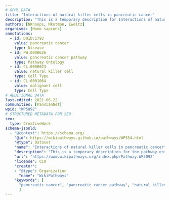```yaml
---
# GPML DATA
title: "Interactions of natural killer cells in pancreatic cancer"
description: "This is a temporary description for Interactions of natural killer cells in pancreatic cancer"
authors: [NKnoops, Mkutmon, Eweitz]
organisms: [Homo sapiens]
annotations:
  - id: DOID:1793
    value: pancreatic cancer
    type: Disease
  - id: PW:0000626
    value: pancreatic cancer pathway
    type: Pathway Ontology
  - id: CL:0000623
    value: natural killer cell
    type: Cell Type
  - id: CL:0001064
    value: malignant cell
    type: Cell Type
# ADDITIONAL DATA
last-edited: 2021-06-22
communities: [PancCanNet]
wpid: "WP5092"
# STRUCTURED METADATA FOR SEO
seo:
  type: CreativeWork
schema-jsonld:
  - "@context": https://schema.org/
    "@id": https://wikipathways.github.io/pathways/WP554.html
    "@type": Dataset
    "name": "Interactions of natural killer cells in pancreatic cancer"
    "description": "This is a temporary description for the pathway entitled: Interactions of natural killer cells in pancreatic cancer"
    "url": "https://www.wikipathways.org/index.php/Pathway:WP5092"
    "license": CC0
    "creator":
    - "@type": Organization
      "name": "WikiPathways"
    "keywords": [
      "pancreatic cancer", "pancreatic cancer pathway", "natural killer cell", "malignant cell",
      ]
---
```

